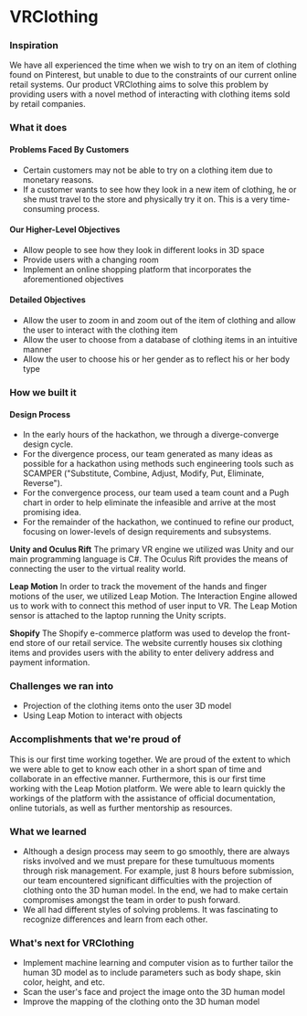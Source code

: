 # VRClothing

### Inspiration
We have all experienced the time when we wish to try on an item of clothing found on Pinterest, but unable to due to the constraints of our current online retail systems. Our product VRClothing aims to solve this problem by providing users with a novel method of interacting with clothing items sold by retail companies.

### What it does
#### Problems Faced By Customers

- Certain customers may not be able to try on a clothing item due to monetary reasons.
- If a customer wants to see how they look in a new item of clothing, he or she must travel to the store and physically try it on. This is a very time-consuming process.
#### Our Higher-Level Objectives

- Allow people to see how they look in different looks in 3D space
- Provide users with a changing room
- Implement an online shopping platform that incorporates the aforementioned objectives
#### Detailed Objectives

- Allow the user to zoom in and zoom out of the item of clothing and allow the user to interact with the clothing item
- Allow the user to choose from a database of clothing items in an intuitive manner
- Allow the user to choose his or her gender as to reflect his or her body type
### How we built it
#### Design Process

- In the early hours of the hackathon, we through a diverge-converge design cycle.
- For the divergence process, our team generated as many ideas as possible for a hackathon using methods such engineering tools such as SCAMPER ("Substitute, Combine, Adjust, Modify, Put, Eliminate, Reverse").
- For the convergence process, our team used a team count and a Pugh chart in order to help eliminate the infeasible and arrive at the most promising idea.
- For the remainder of the hackathon, we continued to refine our product, focusing on lower-levels of design requirements and subsystems.

**Unity and Oculus Rift** The primary VR engine we utilized was Unity and our main programming language is C#. The Oculus Rift provides the means of connecting the user to the virtual reality world.

**Leap Motion** In order to track the movement of the hands and finger motions of the user, we utilized Leap Motion. The Interaction Engine allowed us to work with to connect this method of user input to VR. The Leap Motion sensor is attached to the laptop running the Unity scripts.

**Shopify** The Shopify e-commerce platform was used to develop the front-end store of our retail service. The website currently houses six clothing items and provides users with the ability to enter delivery address and payment information.

### Challenges we ran into
- Projection of the clothing items onto the user 3D model
- Using Leap Motion to interact with objects
### Accomplishments that we're proud of
This is our first time working together. We are proud of the extent to which we were able to get to know each other in a short span of time and collaborate in an effective manner. Furthermore, this is our first time working with the Leap Motion platform. We were able to learn quickly the workings of the platform with the assistance of official documentation, online tutorials, as well as further mentorship as resources.

### What we learned
- Although a design process may seem to go smoothly, there are always risks involved and we must prepare for these tumultuous moments through risk management. For example, just 8 hours before submission, our team encountered significant difficulties with the projection of clothing onto the 3D human model. In the end, we had to make certain compromises amongst the team in order to push forward.
- We all had different styles of solving problems. It was fascinating to recognize differences and learn from each other.
### What's next for VRClothing
- Implement machine learning and computer vision as to further tailor the human 3D model as to include parameters such as body shape, skin color, height, and etc.
- Scan the user's face and project the image onto the 3D human model
- Improve the mapping of the clothing onto the 3D human model
